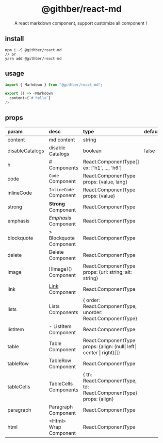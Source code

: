<div align="center">
<h1>@githber/react-md</h1>
A react markdown component, support customize all component！
</div>

## install

```shell
npm i -S @githber/react-md
// or
yarn add @githber/react-md
```

## usage

```js
import { Markdown } from "@githber/react-md";

export () => <Markdown
  content={`# hello`}
/>
```

## props

| param           | desc                   | type                                                                  | default |
| :-------------- | :--------------------- | :-------------------------------------------------------------------- | :------ |
| content         | md content             | string                                                                |         |
| disableCatalogs | disable Catalogs       | boolean                                                               | false   |
| h               | # Components           | React.ComponentType[] ex: ['h1', ..., 'h6']                           |         |
| code            | `Code` Component       | React.ComponentType props: {value, lang}                              |
| inlineCode      | `InlineCode` Component | React.ComponentType props: {value}                                    |
| strong          | **Strong** Component   | React.ComponentType                                                   |         |
| emphasis        | _Emphasis_ Component   | React.ComponentType                                                   |         |
| blockquote      | > Blockquote Component | React.ComponentType                                                   |         |
| delete          | ~~Delete~~ Component   | React.ComponentType                                                   |         |
| image           | !\[Image\]() Component | React.ComponentType props: {url: string; alt: string}                 |         |
| link            | [Link]() Component     | React.ComponentType                                                   |         |
| lists           | Lists Components       | { order: React.ComponentType, unorder: React.ComponentType}           |         |
| listItem        | - ListItem Component   | React.ComponentType                                                   |         |
| table           | Table Component        | React.ComponentType props: {align: (null\| left\| center \| right)[]} |         |
| tableRow        | TableRow Component     | React.ComponentType                                                   |         |
| tableCells      | TableCells Components  | { th: React.ComponentType, td: React.ComponentType} props: {align}    |         |
| paragraph       | Paragraph Component    | React.ComponentType                                                   |         |
| html            | <Html\> Wrap Component | React.ComponentType                                                   |         |
